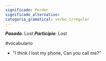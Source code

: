 ```yaml
---
significado: Perder
significado_alternativo: 
categoria_gramatical: verbo_irregular
---
```


***Pasado***: Lost
***Participio***: Lost

#vocabulario

-  "I think I lost my phone, Can you call me?"